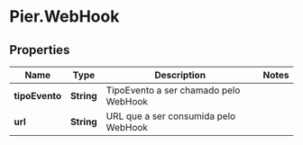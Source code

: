 # Pier.WebHook

## Properties
Name | Type | Description | Notes
------------ | ------------- | ------------- | -------------
**tipoEvento** | **String** | TipoEvento a ser chamado pelo WebHook | 
**url** | **String** | URL que a ser consumida pelo WebHook | 


